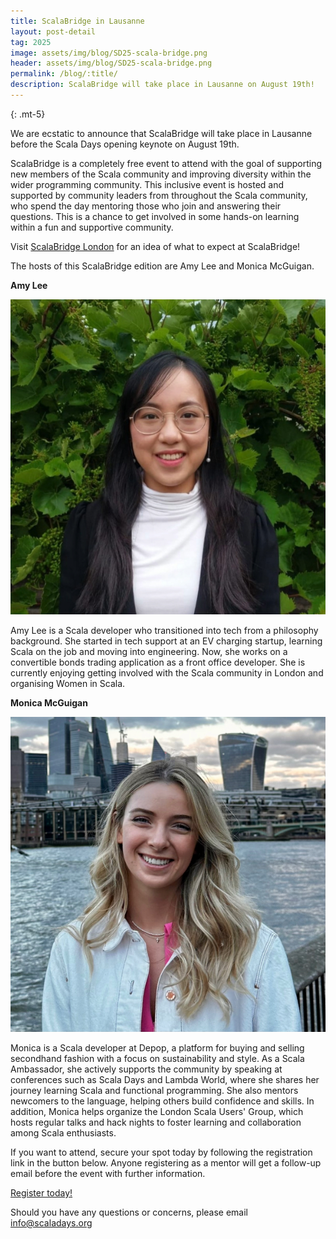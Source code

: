 ```yaml
---
title: ScalaBridge in Lausanne
layout: post-detail
tag: 2025
image: assets/img/blog/SD25-scala-bridge.png
header: assets/img/blog/SD25-scala-bridge.png
permalink: /blog/:title/
description: ScalaBridge will take place in Lausanne on August 19th!
---
```

{: .mt-5}

We are ecstatic to announce that ScalaBridge will take place in Lausanne before the Scala Days opening keynote on August 19th.

ScalaBridge is a completely free event to attend with the goal of supporting new members of the Scala community and improving diversity within the wider programming community. This inclusive event is hosted and supported by community leaders from throughout the Scala community, who spend the day mentoring those who join and answering their questions. This is a chance to get involved in some hands-on learning within a fun and supportive community. 

Visit <a href="www.scalabridgelondon.org">ScalaBridge London</a> for an idea of what to expect at ScalaBridge!


The hosts of this ScalaBridge edition are Amy Lee and Monica McGuigan. 


**Amy Lee**

![Amy headshot](/assets/img/2025/scala-bridge/amy-lee.jpg)

Amy Lee is a Scala developer who transitioned into tech from a philosophy background. She started in tech support at an EV charging startup, learning Scala on the job and moving into engineering. Now, she works on a convertible bonds trading application as a front office developer. She is currently enjoying getting involved with the Scala community in London and organising Women in Scala.


**Monica McGuigan**

![Monica headshot](/assets/img/2025/scala-bridge/monica-mcguigan.jpg)

Monica is a Scala developer at Depop, a platform for buying and selling secondhand fashion with a focus on sustainability and style. As a Scala Ambassador, she actively supports the community by speaking at conferences such as Scala Days and Lambda World, where she shares her journey learning Scala and functional programming. She also mentors newcomers to the language, helping others build confidence and skills. In addition, Monica helps organize the London Scala Users' Group, which hosts regular talks and hack nights to foster learning and collaboration among Scala enthusiasts.



If you want to attend, secure your spot today by following the registration link in the button below. Anyone registering as a mentor will get a follow-up email before the event with further information.


<div class="d-flex justify-content-center align-items-center">
  <a class="btn btn-primary btn-lg fw-bold my-4" href="https://forms.gle/FEVkQnRNB6r17TFN9">Register today!</a>
</div>


Should you have any questions or concerns, please email [info@scaladays.org](mailto:info@scaladays.org)
